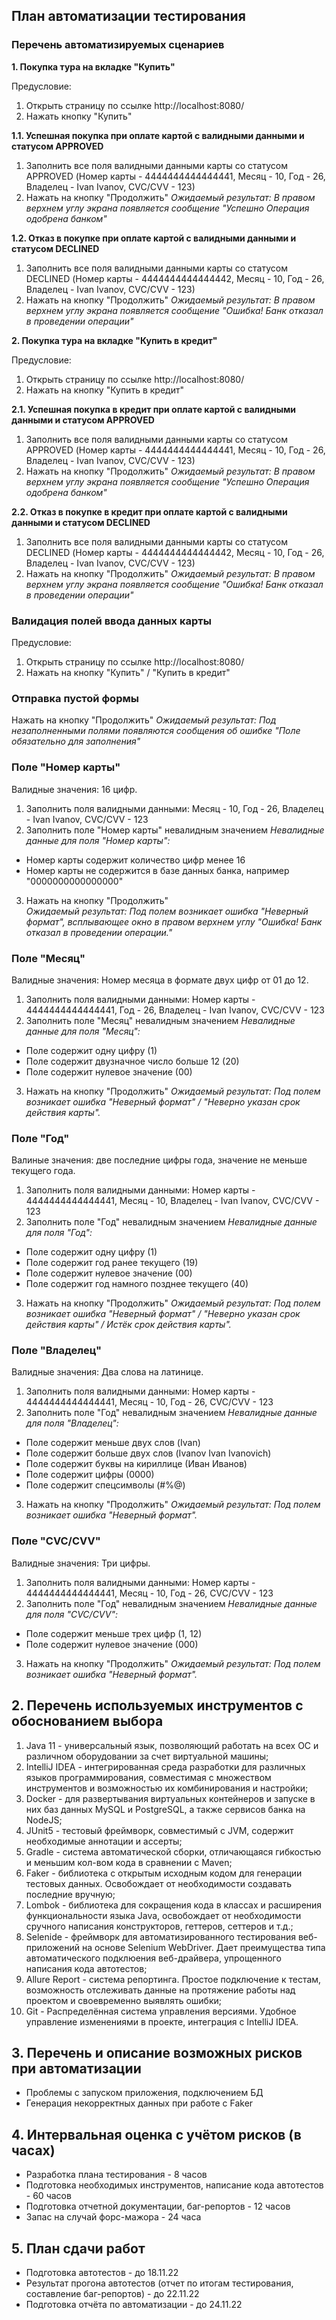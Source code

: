 ## План автоматизации тестирования

### Перечень автоматизируемых сценариев

**1. Покупка тура на вкладке "Купить"**

Предусловие:
1. Открыть страницу по ссылке http://localhost:8080/
2. Нажать кнопку "Купить"

**1.1. Успешная покупка при оплате картой с валидными данными и статусом APPROVED**
1. Заполнить все поля валидными данными карты со статусом APPROVED (Номер карты - 4444444444444441, Месяц - 10, Год - 26, Владелец - Ivan Ivanov, CVC/CVV - 123)
2. Нажать на кнопку "Продолжить"
   *Ожидаемый результат: В правом верхнем углу экрана появляется сообщение "Успешно Операция одобрена банком"*


**1.2. Отказ в покупке при оплате картой с валидными данными и статусом DECLINED**
1. Заполнить все поля валидными данными карты со статусом DECLINED (Номер карты - 4444444444444442, Месяц - 10, Год - 26, Владелец - Ivan Ivanov, CVC/CVV - 123)
2. Нажать на кнопку "Продолжить"
   *Ожидаемый результат: В правом верхнем углу экрана появляется сообщение "Ошибка! Банк отказал в проведении операции"*

**2. Покупка тура на вкладке "Купить в кредит"**

Предусловие:
1. Открыть страницу по ссылке http://localhost:8080/
2. Нажать на кнопку "Купить в кредит"

**2.1. Успешная покупка в кредит при оплате картой с валидными данными и статусом APPROVED**
1. Заполнить все поля валидными данными карты со статусом APPROVED (Номер карты - 4444444444444441, Месяц - 10, Год - 26, Владелец - Ivan Ivanov, CVC/CVV - 123)
2. Нажать на кнопку "Продолжить"
   *Ожидаемый результат: В правом верхнем углу экрана появляется сообщение "Успешно Операция одобрена банком"*

**2.2. Отказ в покупке в кредит при оплате картой с валидными данными и статусом DECLINED**
1. Заполнить все поля валидными данными карты со статусом DECLINED (Номер карты - 4444444444444442, Месяц - 10, Год - 26, Владелец - Ivan Ivanov, CVC/CVV - 123)
2. Нажать на кнопку "Продолжить"
   *Ожидаемый результат: В правом верхнем углу экрана появляется сообщение "Ошибка! Банк отказал в проведении операции"*

### Валидация полей ввода данных карты

Предусловие:
1. Открыть страницу по ссылке http://localhost:8080/
2. Нажать на кнопку "Купить" / "Купить в кредит"

### Отправка пустой формы

Нажать на кнопку "Продолжить"
*Ожидаемый результат: Под незаполненными полями появляются сообщения об ошибке "Поле обязательно для заполнения"*

### Поле "Номер карты"

Валидные значения: 16 цифр.

1. Заполнить поля валидными данными: Месяц - 10, Год - 26, Владелец - Ivan Ivanov, CVC/CVV - 123
2. Заполнить поле "Номер карты" невалидным значением
   *Невалидные данные для поля "Номер карты":*
- Номер карты содержит количество цифр менее 16
- Номер карты не содержится в базе данных банка, например "0000000000000000"
3. Нажать на кнопку "Продолжить"  
   *Ожидаемый результат: Под полем возникает ошибка "Неверный формат", всплывающее окно в правом верхнем углу "Ошибка! Банк отказал в проведении операции."*

### Поле "Месяц"

Валидные значения: Номер месяца в формате двух цифр от 01 до 12.

1. Заполнить поля валидными данными: Номер карты - 4444444444444441, Год - 26, Владелец - Ivan Ivanov, CVC/CVV - 123
2. Заполнить поле "Месяц" невалидным значением
   *Невалидные данные для поля "Месяц":*
- Поле содержит одну цифру (1)
- Поле содержит двузначное число больше 12 (20)
- Поле содержит нулевое значение (00)
3. Нажать на кнопку "Продолжить"
  *Ожидаемый результат: Под полем возникает ошибка "Неверный формат" / "Неверно указан срок действия карты".*

### Поле "Год"

Валиные значения: две последние цифры года, значение не меньше текущего года.

1. Заполнить поля валидными данными: Номер карты - 4444444444444441, Месяц - 10, Владелец - Ivan Ivanov, CVC/CVV - 123
2. Заполнить поле "Год" невалидным значением
   *Невалидные данные для поля "Год":*
- Поле содержит одну цифру (1)
- Поле содержит год ранее текущего (19)
- Поле содержит нулевое значение (00)
- Поле содержит год намного позднее текущего (40)
3. Нажать на кнопку "Продолжить"
  *Ожидаемый результат: Под полем возникает ошибка "Неверный формат" / "Неверно указан срок действия карты" / Истёк срок действия карты".*


### Поле "Владелец"
Валидные значения: Два слова на латинице.

1. Заполнить поля валидными данными: Номер карты - 4444444444444441, Месяц - 10, Год - 26, CVC/CVV - 123
2. Заполнить поле "Год" невалидным значением
   *Невалидные данные для поля "Владелец":*
- Поле содержит меньше двух слов (Ivan)
- Поле содержит больше двух слов (Ivanov Ivan Ivanovich)
- Поле содержит буквы на кириллице (Иван Иванов)
- Поле содержит цифры (0000)
- Поле содержит спецсимволы (#%@)
3. Нажать на кнопку "Продолжить"
  *Ожидаемый результат: Под полем возникает ошибка "Неверный формат".*


### Поле "CVC/CVV"

Валидные значения: Три цифры.

1. Заполнить поля валидными данными: Номер карты - 4444444444444441, Месяц - 10, Год - 26, CVC/CVV - 123
2. Заполнить поле "Год" невалидным значением
   *Невалидные данные для поля "CVC/CVV":*
- Поле содержит меньше трех цифр (1, 12)
- Поле содержит нулевое значение (000)
3. Нажать на кнопку "Продолжить"
  *Ожидаемый результат: Под полем возникает ошибка "Неверный формат".*

## 2. Перечень используемых инструментов с обоснованием выбора
1. Java 11 - универсальный язык, позволяющий работать на всех ОС и различном оборудовании за счет виртуальной машины;
2. IntelliJ IDEA - интегрированная среда разработки для различных языков программирования, совместимая с множеством инструментов и возможностью их комбинирования и настройки;
3. Docker - для развертывания виртуальных контейнеров и запуске в них баз данных MySQL и PostgreSQL, а также сервисов банка на NodeJS;
4. JUnit5 - тестовый фреймворк, совместимый с JVM, содержит необходимые аннотации и ассерты;
5. Gradle - система автоматической сборки, отличающаяся гибкостью и меньшим кол-вом кода в сравнении с Maven;
6. Faker - библиотека с открытым исходным кодом для генерации тестовых данных. Освобождает от необходимости создавать последние вручную;
7. Lombok - библиотека для сокращения кода в классах и расширения функциональности языка Java, освобождает от необходимости сручного написания конструкторов, геттеров, сеттеров и т.д.;
8. Selenide - фреймворк для автоматизированного тестирования веб-приложений на основе Selenium WebDriver. Дает преимущества типа автоматического подклюения веб-драйвера, упрощенного написания кода автотестов;
9. Allure Report - система репортинга. Простое подключение к тестам, возможность отслеживать данные на протяжение работы над проектом и своевременно выявлять ошибки;
10. Git - Распределённая система управления версиями. Удобное управление изменениями в проекте, интеграция с IntelliJ IDEA.

## 3. Перечень и описание возможных рисков при автоматизации
- Проблемы с запуском приложения, подключением БД
- Генерация некорректных данных при работе с Faker

## 4. Интервальная оценка с учётом рисков (в часах)
- Разработка плана тестирования - 8 часов
- Подготовка необходимых инструментов, написание кода автотестов - 60 часов
- Подготовка отчетной документации, баг-репортов - 12 часов
- Запас на случай форс-мажора - 24 часа

## 5. План сдачи работ
- Подготовка автотестов - до 18.11.22
- Результат прогона автотестов (отчет по итогам тестирования, составление баг-репортов) - до 22.11.22 
- Подготовка отчёта по автоматизации - до 24.11.22 
